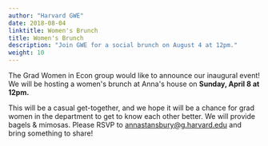 ```yaml
---
author: "Harvard GWE"
date: 2018-08-04
linktitle: Women's Brunch
title: Women's Brunch
description: "Join GWE for a social brunch on August 4 at 12pm."
weight: 10
---
```


The Grad Women in Econ group would like to announce our inaugural event! We will be hosting a women's brunch at Anna's house on **Sunday, April 8 at 12pm.** 

This will be a casual get-together, and we hope it will be a chance for grad women in the department to get to know each other better. We will provide bagels & mimosas. Please RSVP to annastansbury@g.harvard.edu and bring something to share! 
